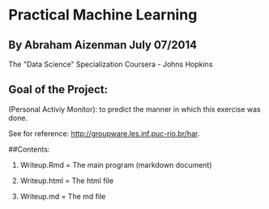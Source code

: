 Practical Machine Learning
==========================
## By Abraham Aizenman July 07/2014

The "Data Science" Specialization Coursera - Johns Hopkins
## Goal of the Project:
(Personal Activiy Monitor): to predict the manner in which this exercise was done.

See for reference: http://groupware.les.inf.puc-rio.br/har. 

##Contents:
1)  Writeup.Rmd = The main program (markdown document)

2)  Writeup.html = The html file

3)   Writeup.md  = The md file

